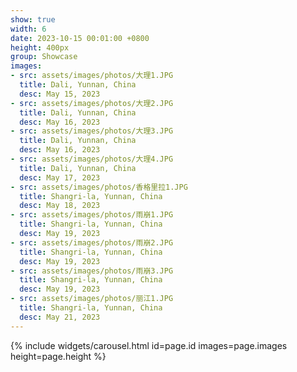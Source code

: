 ```yaml
---
show: true
width: 6
date: 2023-10-15 00:01:00 +0800
height: 400px
group: Showcase
images:
- src: assets/images/photos/大理1.JPG
  title: Dali, Yunnan, China
  desc: May 15, 2023
- src: assets/images/photos/大理2.JPG
  title: Dali, Yunnan, China
  desc: May 16, 2023
- src: assets/images/photos/大理3.JPG
  title: Dali, Yunnan, China
  desc: May 16, 2023
- src: assets/images/photos/大理4.JPG
  title: Dali, Yunnan, China
  desc: May 17, 2023
- src: assets/images/photos/香格里拉1.JPG
  title: Shangri-la, Yunnan, China
  desc: May 18, 2023
- src: assets/images/photos/雨崩1.JPG
  title: Shangri-la, Yunnan, China
  desc: May 19, 2023
- src: assets/images/photos/雨崩2.JPG
  title: Shangri-la, Yunnan, China
  desc: May 19, 2023
- src: assets/images/photos/雨崩3.JPG
  title: Shangri-la, Yunnan, China
  desc: May 19, 2023
- src: assets/images/photos/丽江1.JPG
  title: Shangri-la, Yunnan, China
  desc: May 21, 2023
---
```


{% include widgets/carousel.html id=page.id images=page.images height=page.height %}
